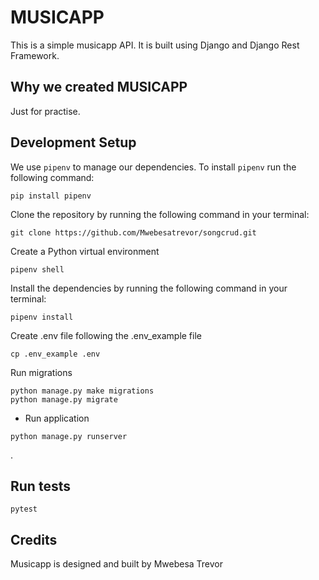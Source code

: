 
#  MUSICAPP
This is a simple musicapp API. It is built using Django and Django Rest Framework.


## Why we created MUSICAPP
Just for practise.

## Development Setup

We use `pipenv` to manage our dependencies. To install `pipenv` run the following command:

    pip install pipenv

Clone the repository by running the following command in your terminal:
```
git clone https://github.com/Mwebesatrevor/songcrud.git
```

Create a Python virtual environment 

```
pipenv shell

```

Install the dependencies by running the following command in your terminal:
```
pipenv install 

```

Create .env file following the .env_example file

```
cp .env_example .env

```

Run migrations
```
python manage.py make migrations
python manage.py migrate

```

- Run application
```
python manage.py runserver

```

. 
## Run tests
```
pytest

```

## Credits
Musicapp is designed and built by Mwebesa Trevor
 




